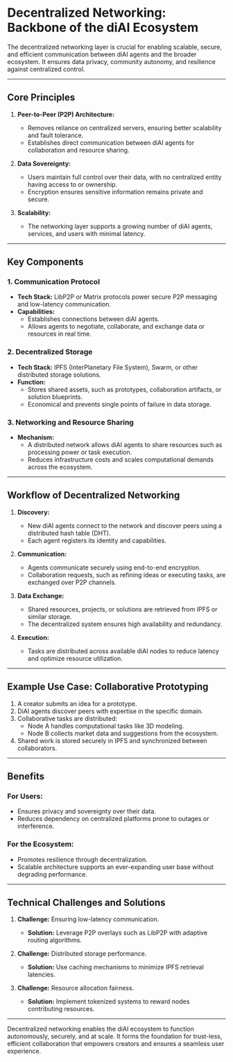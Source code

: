 # Decentralized Networking: Backbone of the diAI Ecosystem

The decentralized networking layer is crucial for enabling scalable, secure, and efficient communication between diAI
agents and the broader ecosystem. It ensures data privacy, community autonomy, and resilience against centralized
control.

---

## Core Principles

1. **Peer-to-Peer (P2P) Architecture:**
    - Removes reliance on centralized servers, ensuring better scalability and fault tolerance.
    - Establishes direct communication between diAI agents for collaboration and resource sharing.

2. **Data Sovereignty:**
    - Users maintain full control over their data, with no centralized entity having access to or ownership.
    - Encryption ensures sensitive information remains private and secure.

3. **Scalability:**
    - The networking layer supports a growing number of diAI agents, services, and users with minimal latency.

---

## Key Components

### 1. **Communication Protocol**

- **Tech Stack:** LibP2P or Matrix protocols power secure P2P messaging and low-latency communication.
- **Capabilities:**
    - Establishes connections between diAI agents.
    - Allows agents to negotiate, collaborate, and exchange data or resources in real time.

### 2. **Decentralized Storage**

- **Tech Stack:** IPFS (InterPlanetary File System), Swarm, or other distributed storage solutions.
- **Function:**
    - Stores shared assets, such as prototypes, collaboration artifacts, or solution blueprints.
    - Economical and prevents single points of failure in data storage.

### 3. **Networking and Resource Sharing**

- **Mechanism:**
    - A distributed network allows diAI agents to share resources such as processing power or task execution.
    - Reduces infrastructure costs and scales computational demands across the ecosystem.

---

## Workflow of Decentralized Networking

1. **Discovery:**
    - New diAI agents connect to the network and discover peers using a distributed hash table (DHT).
    - Each agent registers its identity and capabilities.

2. **Communication:**
    - Agents communicate securely using end-to-end encryption.
    - Collaboration requests, such as refining ideas or executing tasks, are exchanged over P2P channels.

3. **Data Exchange:**
    - Shared resources, projects, or solutions are retrieved from IPFS or similar storage.
    - The decentralized system ensures high availability and redundancy.

4. **Execution:**
    - Tasks are distributed across available diAI nodes to reduce latency and optimize resource utilization.

---

## Example Use Case: Collaborative Prototyping

1. A creator submits an idea for a prototype.
2. DiAI agents discover peers with expertise in the specific domain.
3. Collaborative tasks are distributed:
    - Node A handles computational tasks like 3D modeling.
    - Node B collects market data and suggestions from the ecosystem.
4. Shared work is stored securely in IPFS and synchronized between collaborators.

---

## Benefits

### For Users:

- Ensures privacy and sovereignty over their data.
- Reduces dependency on centralized platforms prone to outages or interference.

### For the Ecosystem:

- Promotes resilience through decentralization.
- Scalable architecture supports an ever-expanding user base without degrading performance.

---

## Technical Challenges and Solutions

1. **Challenge:** Ensuring low-latency communication.
    - **Solution:** Leverage P2P overlays such as LibP2P with adaptive routing algorithms.

2. **Challenge:** Distributed storage performance.
    - **Solution:** Use caching mechanisms to minimize IPFS retrieval latencies.

3. **Challenge:** Resource allocation fairness.
    - **Solution:** Implement tokenized systems to reward nodes contributing resources.

---

Decentralized networking enables the diAI ecosystem to function autonomously, securely, and at scale. It forms the
foundation for trust-less, efficient collaboration that empowers creators and ensures a seamless user experience.